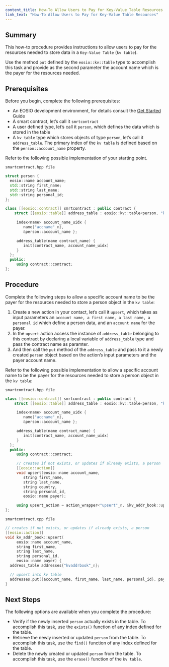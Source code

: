 ```yaml
---
content_title: How-To Allow Users to Pay for Key-Value Table Resources
link_text: "How-To Allow Users to Pay for Key-Value Table Resources"
---
```


## Summary

This how-to procedure provides instructions to allow users to pay for the resources needed to store data in a `Key-Value Table` (`kv table`).

Use the method `put` defined by the `eosio::kv::table` type to accomplish this task and provide as the second parameter the account name which is the payer for the resources needed.

## Prerequisites

Before you begin, complete the following prerequisites:

* An EOSIO development environment, for details consult the [Get Started](https://developers.eos.io/welcome/latest/getting-started/development-environment/introduction) Guide
* A smart contract, let’s call it `smrtcontract`
* A user defined type, let’s call it `person`, which defines the data which is stored in the table
* A `kv table` type which stores objects of type `person`, let’s call it `address_table`. The primary index of the `kv table` is defined based on the `person::account_name` property.

Refer to the following possible implementation of your starting point.

`smartcontract.hpp file`

```cpp
struct person {
  eosio::name account_name;
  std::string first_name;
  std::string last_name;
  std::string personal_id;
};

class [[eosio::contract]] smrtcontract : public contract {
    struct [[eosio::table]] address_table : eosio::kv::table<person, "kvaddrbook"_n> {

     index<name> account_name_uidx {
        name{"accname"_n},
        &person::account_name };

     address_table(name contract_name) {
        init(contract_name, account_name_uidx)
     }
  };
  public:
     using contract::contract;
};
```

## Procedure

Complete the following steps to allow a specific account name to be the payer for the resources needed to store a person object in the `kv table`:

1. Create a new action in your contact, let’s call it `upsert`, which takes as input parameters an `account name, a first name, a last name, a personal id` which define a person data, and an `account name` for the payer.
2. In the `upsert` action access the instance of `address_table` belonging to this contract by declaring a local variable of `address_table` type and pass the contract name as paramter.
3. And then call the `put` method of the `address_table` and pass to it a newly created `person` object based on the action’s input parameters and the payer account name.

Refer to the following possible implementation to allow a specific account name to be the payer for the resources needed to store a person object in the `kv table`:

`smartcontract.hpp file`

```cpp
class [[eosio::contract]] smrtcontract : public contract {
    struct [[eosio::table]] address_table : eosio::kv::table<person, "kvaddrbook"_n> {

     index<name> account_name_uidx {
        name{"accname"_n},
        &person::account_name };

     address_table(name contract_name) {
        init(contract_name, account_name_uidx)
     }
  };
  public:
     using contract::contract;

     // creates if not exists, or updates if already exists, a person
     [[eosio::action]]
     void upsert(eosio::name account_name,
        string first_name,
        string last_name,
        string country,
        string personal_id,
        eosio::name payer);

     using upsert_action = action_wrapper<"upsert"_n, &kv_addr_book::upsert>;
};
```

`smartcontract.cpp file`

```cpp
// creates if not exists, or updates if already exists, a person
[[eosio::action]]
void kv_addr_book::upsert(
     eosio::name account_name,
     string first_name,
     string last_name,
     string personal_id,
     eosio::name payer) {
  address_table addresses{"kvaddrbook"_n};

  // upsert into kv table
  addresses.put({account_name, first_name, last_name, personal_id}, payer);
}
```

## Next Steps

The following options are available when you complete the procedure:

* Verify if the newly inserted `person` actually exists in the table. To accomplish this task, use the `exists()` function of any index defined for the table.
* Retrieve the newly inserted or updated `person` from the table. To accomplish this task, use the `find()` function of any index defined for the table.
* Delete the newly created or updated `person` from the table. To accomplish this task, use the `erase()` function of the `kv table`.
